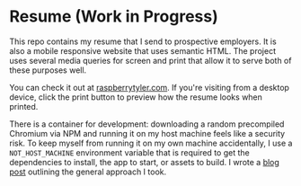 # Resume (Work in Progress)

This repo contains my resume that I send to prospective employers. It is also a mobile responsive website that uses semantic HTML. The project uses several media queries for screen and print that allow it to serve both of these purposes well.

You can check it out at [raspberrytyler.com](https://raspberrytyler.com/). If you're visiting from a desktop device, click the print button to preview how the resume looks when printed.

There is a container for development: downloading a random precompiled Chromium via NPM and running it on my host machine feels like a security risk. To keep myself from running it on my own machine accidentally, I use a `NOT_HOST_MACHINE` environment variable that is required to get the dependencies to install, the app to start, or assets to build. I wrote a [blog post](https://dev.to/tylerlwsmith/prevent-npm-from-installing-packages-outside-of-a-docker-container-akh) outlining the general approach I took.
